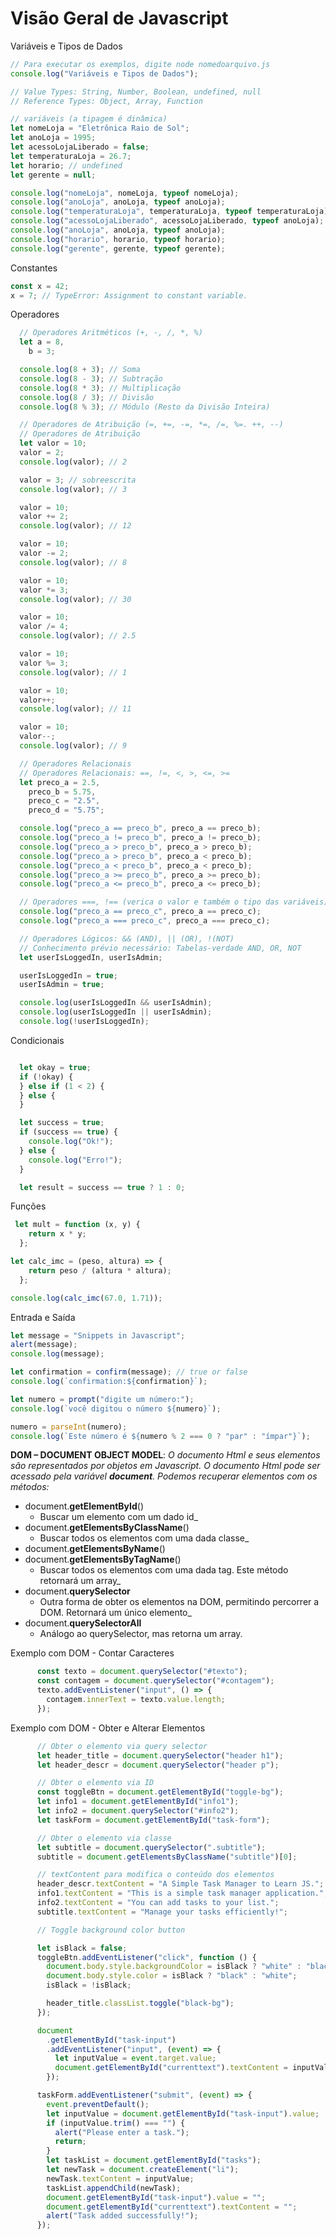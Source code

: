 # Visão Geral de Javascript

Variáveis e Tipos de Dados

```javascript
// Para executar os exemplos, digite node nomedoarquivo.js
console.log("Variáveis e Tipos de Dados");

// Value Types: String, Number, Boolean, undefined, null
// Reference Types: Object, Array, Function

// variáveis (a tipagem é dinâmica)
let nomeLoja = "Eletrônica Raio de Sol";
let anoLoja = 1995;
let acessoLojaLiberado = false;
let temperaturaLoja = 26.7;
let horario; // undefined
let gerente = null;

console.log("nomeLoja", nomeLoja, typeof nomeLoja);
console.log("anoLoja", anoLoja, typeof anoLoja);
console.log("temperaturaLoja", temperaturaLoja, typeof temperaturaLoja);
console.log("acessoLojaLiberado", acessoLojaLiberado, typeof anoLoja);
console.log("anoLoja", anoLoja, typeof anoLoja);
console.log("horario", horario, typeof horario);
console.log("gerente", gerente, typeof gerente);
```

Constantes
```javascript
const x = 42;
x = 7; // TypeError: Assignment to constant variable.
```

Operadores
```javascript
  // Operadores Aritméticos (+, -, /, *, %)
  let a = 8,
    b = 3;

  console.log(8 + 3); // Soma
  console.log(8 - 3); // Subtração
  console.log(8 * 3); // Multiplicação
  console.log(8 / 3); // Divisão
  console.log(8 % 3); // Módulo (Resto da Divisão Inteira)

  // Operadores de Atribuição (=, +=, -=, *=, /=, %=. ++, --)
  // Operadores de Atribuição
  let valor = 10;
  valor = 2;
  console.log(valor); // 2

  valor = 3; // sobreescrita
  console.log(valor); // 3

  valor = 10;
  valor += 2;
  console.log(valor); // 12

  valor = 10;
  valor -= 2;
  console.log(valor); // 8

  valor = 10;
  valor *= 3;
  console.log(valor); // 30

  valor = 10;
  valor /= 4;
  console.log(valor); // 2.5

  valor = 10;
  valor %= 3;
  console.log(valor); // 1

  valor = 10;
  valor++;
  console.log(valor); // 11

  valor = 10;
  valor--;
  console.log(valor); // 9

  // Operadores Relacionais
  // Operadores Relacionais: ==, !=, <, >, <=, >=
  let preco_a = 2.5,
    preco_b = 5.75,
    preco_c = "2.5",
    preco_d = "5.75";

  console.log("preco_a == preco_b", preco_a == preco_b);
  console.log("preco_a != preco_b", preco_a != preco_b);
  console.log("preco_a > preco_b", preco_a > preco_b);
  console.log("preco_a > preco_b", preco_a < preco_b);
  console.log("preco_a < preco_b", preco_a < preco_b);
  console.log("preco_a >= preco_b", preco_a >= preco_b);
  console.log("preco_a <= preco_b", preco_a <= preco_b);

  // Operadores ===, !== (verica o valor e também o tipo das variáveis)
  console.log("preco_a == preco_c", preco_a == preco_c);
  console.log("preco_a === preco_c", preco_a === preco_c);

  // Operadores Lógicos: && (AND), || (OR), !(NOT)
  // Conhecimento prévio necessário: Tabelas-verdade AND, OR, NOT
  let userIsLoggedIn, userIsAdmin;

  userIsLoggedIn = true;
  userIsAdmin = true;

  console.log(userIsLoggedIn && userIsAdmin);
  console.log(userIsLoggedIn || userIsAdmin);
  console.log(!userIsLoggedIn);
```


Condicionais
```javascript

  let okay = true;
  if (!okay) {
  } else if (1 < 2) {
  } else {
  }

  let success = true;
  if (success == true) {
    console.log("Ok!");
  } else {
    console.log("Erro!");
  }

  let result = success == true ? 1 : 0;
```

Funções
```javascript
 let mult = function (x, y) {
    return x * y;
  };

let calc_imc = (peso, altura) => {
    return peso / (altura * altura);
  };

console.log(calc_imc(67.0, 1.71));
```

Entrada e Saída

```javascript
let message = "Snippets in Javascript";
alert(message);
console.log(message);

let confirmation = confirm(message); // true or false
console.log(`confirmation:${confirmation}`);

let numero = prompt("digite um número:");
console.log(`você digitou o número ${numero}`);

numero = parseInt(numero);
console.log(`Este número é ${numero % 2 === 0 ? "par" : "ímpar"}`);
```

**DOM – DOCUMENT OBJECT MODEL**: _O documento Html e seus elementos são representados por objetos em Javascript. O documento Html pode ser acessado pela variável **document**. Podemos recuperar elementos com os métodos:_

- document.**getElementById**()
  - Buscar um elemento com um dado id\_
- document.**getElementsByClassName**()
  - Buscar todos os elementos com uma dada classe\_
- document.**getElementsByName**()
- document.**getElementsByTagName**()
  - Buscar todos os elementos com uma dada tag. Este método retornará um array\_
- document.**querySelector**
  - Outra forma de obter os elementos na DOM, permitindo percorrer a DOM. Retornará um único elemento\_
- document.**querySelectorAll**
  - Análogo ao querySelector, mas retorna um array.

Exemplo com DOM - Contar Caracteres
```javascript
      const texto = document.querySelector("#texto");
      const contagem = document.querySelector("#contagem");
      texto.addEventListener("input", () => {
        contagem.innerText = texto.value.length;
      });
```


Exemplo com DOM - Obter e Alterar Elementos
```javascript
      // Obter o elemento via query selector
      let header_title = document.querySelector("header h1");
      let header_descr = document.querySelector("header p");

      // Obter o elemento via ID
      const toggleBtn = document.getElementById("toggle-bg");
      let info1 = document.getElementById("info1");
      let info2 = document.querySelector("#info2");
      let taskForm = document.getElementById("task-form");

      // Obter o elemento via classe
      let subtitle = document.querySelector(".subtitle");
      subtitle = document.getElementsByClassName("subtitle")[0];

      // textContent para modifica o conteúdo dos elementos
      header_descr.textContent = "A Simple Task Manager to Learn JS.";
      info1.textContent = "This is a simple task manager application.";
      info2.textContent = "You can add tasks to your list.";
      subtitle.textContent = "Manage your tasks efficiently!";

      // Toggle background color button

      let isBlack = false;
      toggleBtn.addEventListener("click", function () {
        document.body.style.backgroundColor = isBlack ? "white" : "black";
        document.body.style.color = isBlack ? "black" : "white";
        isBlack = !isBlack;

        header_title.classList.toggle("black-bg");
      });

      document
        .getElementById("task-input")
        .addEventListener("input", (event) => {
          let inputValue = event.target.value;
          document.getElementById("currenttext").textContent = inputValue;
        });

      taskForm.addEventListener("submit", (event) => {
        event.preventDefault();
        let inputValue = document.getElementById("task-input").value;
        if (inputValue.trim() === "") {
          alert("Please enter a task.");
          return;
        }
        let taskList = document.getElementById("tasks");
        let newTask = document.createElement("li");
        newTask.textContent = inputValue;
        taskList.appendChild(newTask);
        document.getElementById("task-input").value = "";
        document.getElementById("currenttext").textContent = "";
        alert("Task added successfully!");
      });
```





